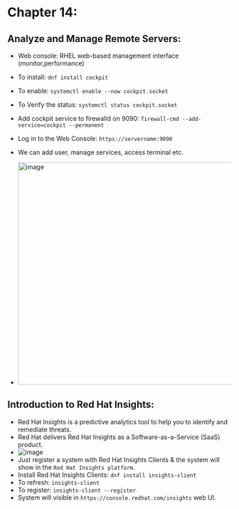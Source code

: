 # Chapter 14:
## Analyze and Manage Remote Servers:
- Web console: RHEL web-based management interface (monitor,performance)
- To install: `dnf install cockpit`
- To enable: `systemctl enable --now cockpit.socket`
- To Verify the status: `systemctl status cockpit.socket`
- Add cockpit service to firewalld on 9090: `firewall-cmd --add-service=cockpit --permanent`
- Log in to the Web Console: `https://servername:9090`
- We can add user, manage services, access terminal etc.

- <img width="500" alt="image" src="https://github.com/cybersome/Linux-octo/assets/40174034/dfc4a25f-0af6-4543-b311-d7a95e8ee1d7">

## Introduction to Red Hat Insights:
- Red Hat Insights is a predictive analytics tool to help you to identify and remediate threats.
- Red Hat delivers Red Hat Insights as a Software-as-a-Service (SaaS) product.
- ![image](https://github.com/cybersome/Linux-octo/assets/40174034/bb5ab80e-b388-4ec1-b694-34f5b65c85ef)
- Just register a system with Red Hat Insights Clients & the system will show in the `Red Hat Insights platform`.
- Install Red Hat Insights Clients: `dnf install insights-client`
- To refresh: `insights-client`
- To register: `insights-client --register`
- System will visible in `https://console.redhat.com/insights` web UI.

